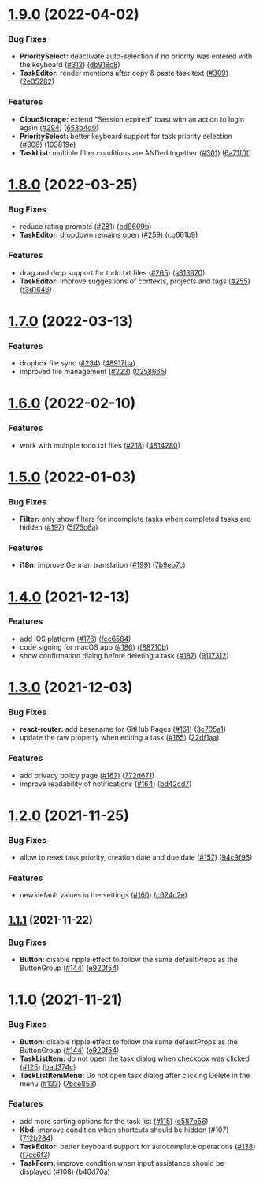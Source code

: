 # [1.9.0](https://github.com/sodenn/2do-txt/compare/v1.8.0...v1.9.0) (2022-04-02)


### Bug Fixes

* **PrioritySelect:** deactivate auto-selection if no priority was entered with the keyboard ([#312](https://github.com/sodenn/2do-txt/issues/312)) ([db918c8](https://github.com/sodenn/2do-txt/commit/db918c8d120415b0a7284ae7edf84a025c3bcd0b))
* **TaskEditor:** render mentions after copy & paste task text ([#309](https://github.com/sodenn/2do-txt/issues/309)) ([2e05282](https://github.com/sodenn/2do-txt/commit/2e0528217f24a3ff287879238eaec38cef7bb6b0))


### Features

* **CloudStorage:** extend "Session expired" toast with an action to login again ([#294](https://github.com/sodenn/2do-txt/issues/294)) ([653b4d0](https://github.com/sodenn/2do-txt/commit/653b4d06e6a89fcef1732bbb0031863526d3267e))
* **PrioritySelect:** better keyboard support for task priority selection ([#308](https://github.com/sodenn/2do-txt/issues/308)) ([103819e](https://github.com/sodenn/2do-txt/commit/103819e77bd2f0ee7e1b1233a58639f6f493a051))
* **TaskList:** multiple filter conditions are ANDed together ([#301](https://github.com/sodenn/2do-txt/issues/301)) ([6a71f0f](https://github.com/sodenn/2do-txt/commit/6a71f0f571d303bdfa899c0344bd52acaf295a20))

# [1.8.0](https://github.com/sodenn/2do-txt/compare/v1.7.0...v1.8.0) (2022-03-25)


### Bug Fixes

* reduce rating prompts ([#281](https://github.com/sodenn/2do-txt/issues/281)) ([bd9609b](https://github.com/sodenn/2do-txt/commit/bd9609b10182d6e8a69facc153aa1a52990a566a))
* **TaskEditor:** dropdown remains open ([#259](https://github.com/sodenn/2do-txt/issues/259)) ([cb661b9](https://github.com/sodenn/2do-txt/commit/cb661b983805a42c825b02f38e8527f3df7d2716))


### Features

* drag and drop support for todo.txt files ([#265](https://github.com/sodenn/2do-txt/issues/265)) ([a813970](https://github.com/sodenn/2do-txt/commit/a813970de99d4912d1e776ee25ecd10ef1a85a23))
* **TaskEditor:** improve suggestions of contexts, projects and tags ([#255](https://github.com/sodenn/2do-txt/issues/255)) ([f3d1646](https://github.com/sodenn/2do-txt/commit/f3d164660dbbeedf189ac36d1507b76eb080d030))

# [1.7.0](https://github.com/sodenn/2do-txt/compare/v1.6.0...v1.7.0) (2022-03-13)


### Features

* dropbox file sync ([#234](https://github.com/sodenn/2do-txt/issues/234)) ([48917ba](https://github.com/sodenn/2do-txt/commit/48917ba2a5e5bf1d01e31e56e8f32e78cf759b8f))
* improved file management ([#223](https://github.com/sodenn/2do-txt/issues/223)) ([0258665](https://github.com/sodenn/2do-txt/commit/02586655dd19bdf5158ad844fbb4d7bfcf77d7b9))

# [1.6.0](https://github.com/sodenn/2do-txt/compare/v1.5.0...v1.6.0) (2022-02-10)


### Features

* work with multiple todo.txt files ([#218](https://github.com/sodenn/2do-txt/issues/218)) ([4814280](https://github.com/sodenn/2do-txt/commit/4814280e15e144d31a68be1b15b353aaeaacd41a))

# [1.5.0](https://github.com/sodenn/2do-txt/compare/v1.4.0...v1.5.0) (2022-01-03)


### Bug Fixes

* **Filter:** only show filters for incomplete tasks when completed tasks are hidden ([#197](https://github.com/sodenn/2do-txt/issues/197)) ([5f75c6a](https://github.com/sodenn/2do-txt/commit/5f75c6a6ac7c77e324f5fcce38d25285b3a51610))


### Features

* **i18n:** improve German translation ([#199](https://github.com/sodenn/2do-txt/issues/199)) ([7b9eb7c](https://github.com/sodenn/2do-txt/commit/7b9eb7c259ea186c4ae4a0860dc979c54c039376))

# [1.4.0](https://github.com/sodenn/2do-txt/compare/v1.3.0...v1.4.0) (2021-12-13)


### Features

* add iOS platform ([#176](https://github.com/sodenn/2do-txt/issues/176)) ([fcc6584](https://github.com/sodenn/2do-txt/commit/fcc6584cd79b453bb349eb7fa329746f1b460086))
* code signing for macOS app ([#186](https://github.com/sodenn/2do-txt/issues/186)) ([f88710b](https://github.com/sodenn/2do-txt/commit/f88710b3ec83d83509fd474b028ba1e4a4730914))
* show confirmation dialog before deleting a task ([#187](https://github.com/sodenn/2do-txt/issues/187)) ([9117312](https://github.com/sodenn/2do-txt/commit/911731273994430b180cb5903b8dfdf8b26c8918))

# [1.3.0](https://github.com/sodenn/2do-txt/compare/v1.2.0...v1.3.0) (2021-12-03)


### Bug Fixes

* **react-router:** add basename for GitHub Pages ([#161](https://github.com/sodenn/2do-txt/issues/161)) ([3c705a1](https://github.com/sodenn/2do-txt/commit/3c705a1bd37ab32c66e411e82916862956121f52))
* update the raw property when editing a task ([#165](https://github.com/sodenn/2do-txt/issues/165)) ([22df1aa](https://github.com/sodenn/2do-txt/commit/22df1aac88195e2c9c75ce885df87f961f4ae63f))


### Features

* add privacy policy page ([#167](https://github.com/sodenn/2do-txt/issues/167)) ([772d671](https://github.com/sodenn/2do-txt/commit/772d67123a85234528c33a75c132d8ce243e7924))
* improve readability of notifications ([#164](https://github.com/sodenn/2do-txt/issues/164)) ([bd42cd7](https://github.com/sodenn/2do-txt/commit/bd42cd75bd88cc42f1471a41895330884b5d5e17))

# [1.2.0](https://github.com/sodenn/2do-txt/compare/v1.1.1...v1.2.0) (2021-11-25)


### Bug Fixes

* allow to reset task priority, creation date and due date ([#157](https://github.com/sodenn/2do-txt/issues/157)) ([94c9f96](https://github.com/sodenn/2do-txt/commit/94c9f96bfc7028dc00471156dd59e164a2bd13a7))


### Features

* new default values in the settings ([#160](https://github.com/sodenn/2do-txt/issues/160)) ([c624c2e](https://github.com/sodenn/2do-txt/commit/c624c2ea73d52c8b3be8aafa5cde7b303a2ba31f))

## [1.1.1](https://github.com/sodenn/2do-txt/compare/v1.1.0...v1.1.1) (2021-11-22)


### Bug Fixes

* **Button:** disable ripple effect to follow the same defaultProps as the ButtonGroup ([#144](https://github.com/sodenn/2do-txt/issues/144)) ([e920f54](https://github.com/sodenn/2do-txt/commit/e920f54e1d7810ca38682b7d8ff1caffc1b7c0c4))


# [1.1.0](https://github.com/sodenn/2do-txt/compare/v1.0.0...v1.1.0) (2021-11-21)


### Bug Fixes

* **Button:** disable ripple effect to follow the same defaultProps as the ButtonGroup ([#144](https://github.com/sodenn/2do-txt/issues/144)) ([e920f54](https://github.com/sodenn/2do-txt/commit/e920f54e1d7810ca38682b7d8ff1caffc1b7c0c4))
* **TaskListItem:** do not open the task dialog when checkbox was clicked ([#125](https://github.com/sodenn/2do-txt/issues/125)) ([bad374c](https://github.com/sodenn/2do-txt/commit/bad374cc38cef75a8ab5d50b454a12fe8e0df4c3))
* **TaskListItemMenu:** Do not open task dialog after clicking Delete in the menu ([#133](https://github.com/sodenn/2do-txt/issues/133)) ([7bce853](https://github.com/sodenn/2do-txt/commit/7bce8534e471ea10acf4e5d60116f929b97a7524))


### Features

* add more sorting options for the task list ([#115](https://github.com/sodenn/2do-txt/issues/115)) ([e587b56](https://github.com/sodenn/2do-txt/commit/e587b56f0ab6ba57153bd03e91a340c2bbe41cfa))
* **Kbd:** improve condition when shortcuts should be hidden ([#107](https://github.com/sodenn/2do-txt/issues/107)) ([712b284](https://github.com/sodenn/2do-txt/commit/712b28409c0d4dc4358e68547963eb18f8ed81d0))
* **TaskEditor:** better keyboard support for autocomplete operations ([#138](https://github.com/sodenn/2do-txt/issues/138)) ([f7cc6f3](https://github.com/sodenn/2do-txt/commit/f7cc6f3bf3c3412bbcf8e26d3fa49f6b1073cdfe))
* **TaskForm:** improve condition when input assistance should be displayed ([#108](https://github.com/sodenn/2do-txt/issues/108)) ([b40d70a](https://github.com/sodenn/2do-txt/commit/b40d70a7fee19e94ff5fa230a61fbec365bb3bbc))
